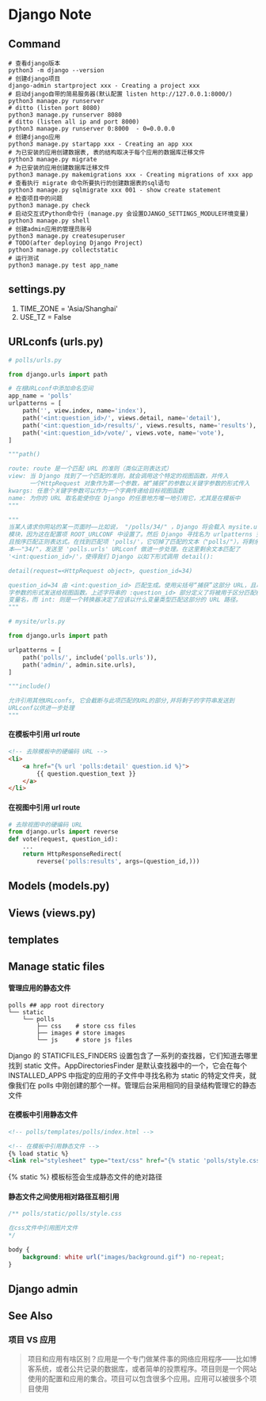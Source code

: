 # Django Note

## Command

```shell
# 查看django版本
python3 -m django --version 
# 创建django项目
django-admin startproject xxx - Creating a project xxx
# 启动django自带的简易服务器(默认配置 listen http://127.0.0.1:8000/)
python3 manage.py runserver
# ditto (listen port 8080)
python3 manage.py runserver 8080
# ditto (listen all ip and port 8000)
python3 manage.py runserver 0:8000  - 0=0.0.0.0
# 创建django应用
python3 manage.py startapp xxx - Creating an app xxx
# 为已安装的应用创建数据表, 表的结构取决于每个应用的数据库迁移文件
python3 manage.py migrate
# 为已安装的应用创建数据库迁移文件
python3 manage.py makemigrations xxx - Creating migrations of xxx app
# 查看执行 migrate 命令所要执行的创建数据表的sql语句
python3 manage.py sqlmigrate xxx 001 - show create statement
# 检查项目中的问题
python3 manage.py check
# 启动交互式Python命令行 (manage.py 会设置DJANGO_SETTINGS_MODULE环境变量)
python3 manage.py shell
# 创建admin应用的管理员账号
python3 manage.py createsuperuser
# TODO(after deploying Django Project)
python3 manage.py collectstatic
# 运行测试
python3 manage.py test app_name
```



## settings.py
1. TIME_ZONE = 'Asia/Shanghai'
2. USE_TZ = False




## URLconfs (urls.py)

```python
# polls/urls.py

from django.urls import path

# 在根URLconf中添加命名空间
app_name = 'polls'
urlpatterns = [
    path('', view.index, name='index'),
    path('<int:question_id>/', views.detail, name='detail'),
    path('<int:question_id>/results/', views.results, name='results'),
    path('<int:question_id>/vote/', views.vote, name='vote'),
]

"""path()

route: route 是一个匹配 URL 的准则（类似正则表达式）
view: 当 Django 找到了一个匹配的准则，就会调用这个特定的视图函数，并传入
	  一个HttpRequest 对象作为第一个参数，被“捕获”的参数以关键字参数的形式传入
kwargs: 任意个关键字参数可以作为一个字典传递给目标视图函数
name: 为你的 URL 取名能使你在 Django 的任意地方唯一地引用它，尤其是在模板中
"""

"""
当某人请求你网站的某一页面时——比如说， "/polls/34/" ，Django 将会载入 mysite.urls
模块，因为这在配置项 ROOT_URLCONF 中设置了。然后 Django 寻找名为 urlpatterns 变量
且按序匹配正则表达式。在找到匹配项 'polls/'，它切掉了匹配的文本（"polls/"），将剩余
本——"34/"，发送至 'polls.urls' URLconf 做进一步处理。在这里剩余文本匹配了
'<int:question_id>/'，使得我们 Django 以如下形式调用 detail():

detail(request=<HttpRequest object>, question_id=34)

question_id=34 由 <int:question_id> 匹配生成。使用尖括号“捕获”这部分 URL，且以关
字参数的形式发送给视图函数。上述字符串的 :question_id> 部分定义了将被用于区分匹配模式
变量名，而 int: 则是一个转换器决定了应该以什么变量类型匹配这部分的 URL 路径。
"""
```

```python
# mysite/urls.py

from django.urls import path

urlpatterns = [
    path('polls/', include('polls.urls')),
    path('admin/', admin.site.urls),
]

"""include()

允许引用其他URLconfs, 它会截断与此项匹配的URL的部分,并将剩于的字符串发送到
URLconf以供进一步处理
"""
```

#### 在模板中引用 url route

```html
<!-- 去除模板中的硬编码 URL -->
<li>
    <a href="{% url 'polls:detail' question.id %}">
        {{ question.question_text }}
    </a>
</li>
```

#### 在视图中引用 url route

```python
# 去除视图中的硬编码 URL
from django.urls import reverse
def vote(request, question_id):
    ...
    return HttpResponseRedirect(
        reverse('polls:results', args=(question_id,)))
```
## Models (models.py)



## Views (views.py)



## templates



## Manage static files

#### 管理应用的静态文件

```shell
polls ## app root directory
└── static
    └── polls
        ├── css    # store css files
        ├── images # store images 
        └── js     # store js files
```

Django 的 STATICFILES_FINDERS 设置包含了一系列的查找器，它们知道去哪里找到 static 文件。AppDirectoriesFinder 是默认查找器中的一个，它会在每个 INSTALLED_APPS 中指定的应用的子文件中寻找名称为 static 的特定文件夹，就像我们在 polls 中刚创建的那个一样。管理后台采用相同的目录结构管理它的静态文件



#### 在模板中引用静态文件

```html
<!-- polls/templates/polls/index.html -->

<!-- 在模板中引用静态文件 -->
{% load static %}
<link rel="stylesheet" type="text/css" href="{% static 'polls/style.css' %}" />
```

{% static %} 模板标签会生成静态文件的绝对路径



#### 静态文件之间使用相对路径互相引用

```css
/** polls/static/polls/style.css 

在css文件中引用图片文件
*/

body {
	background: white url("images/background.gif") no-repeat;
}
```



## Django admin





## See Also

### 项目 VS 应用

> 项目和应用有啥区别？应用是一个专门做某件事的网络应用程序——比如博客系统，或者公共记录的数据库，或者简单的投票程序。项目则是一个网站使用的配置和应用的集合。项目可以包含很多个应用。应用可以被很多个项目使用

